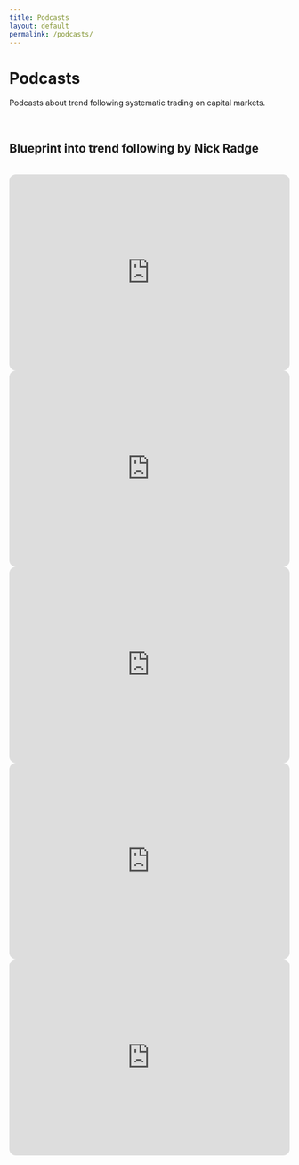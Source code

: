 ```yaml
---
title: Podcasts
layout: default
permalink: /podcasts/
---
```


# Podcasts
Podcasts about trend following systematic trading on capital markets.

<br/>

## Blueprint into trend following by Nick Radge
<br>

<iframe style="border-radius:12px" src="https://open.spotify.com/embed/episode/0zPLuDKFafJDC4rcPvigbM?utm_source=generator" width="100%" height="352" frameBorder="0" allowfullscreen="" allow="autoplay; clipboard-write; encrypted-media; fullscreen; picture-in-picture" loading="lazy"></iframe>

<iframe style="border-radius:12px" src="https://open.spotify.com/embed/episode/1gMgeQIY2X17uD9zkDNGXl?utm_source=generator" width="100%" height="352" frameBorder="0" allowfullscreen="" allow="autoplay; clipboard-write; encrypted-media; fullscreen; picture-in-picture" loading="lazy"></iframe>

<iframe style="border-radius:12px" src="https://open.spotify.com/embed/episode/38VBtSW9O3LlQsq7u7934L?utm_source=generator" width="100%" height="352" frameBorder="0" allowfullscreen="" allow="autoplay; clipboard-write; encrypted-media; fullscreen; picture-in-picture" loading="lazy"></iframe>

<iframe style="border-radius:12px" src="https://open.spotify.com/embed/episode/50P19y3hKtEycYP87qHSqJ?utm_source=generator" width="100%" height="352" frameBorder="0" allowfullscreen="" allow="autoplay; clipboard-write; encrypted-media; fullscreen; picture-in-picture" loading="lazy"></iframe>

<iframe style="border-radius:12px" src="https://open.spotify.com/embed/episode/3XihZiuRDBNIKLRBEJc30f?utm_source=generator" width="100%" height="352" frameBorder="0" allowfullscreen="" allow="autoplay; clipboard-write; encrypted-media; fullscreen; picture-in-picture" loading="lazy"></iframe>